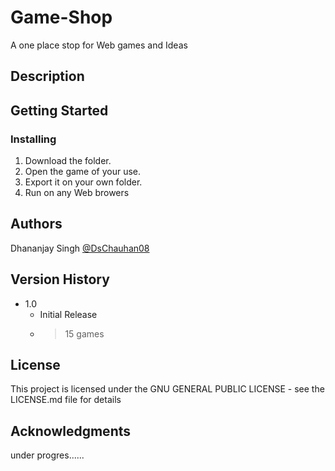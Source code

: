 # Game-Shop

A one place stop for Web games and Ideas

## Description



## Getting Started


### Installing
1. Download the folder.
2. Open the game of your use.
3. Export it on your own folder.
4. Run on any Web browers


## Authors

Dhananjay Singh [@DsChauhan08](https://github.com/DsChauhan08)


## Version History

* 1.0
    * Initial Release
    * >15 games

## License

This project is licensed under the  GNU GENERAL PUBLIC LICENSE - see the LICENSE.md file for details

## Acknowledgments
under progres......
